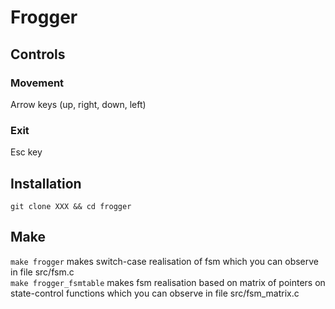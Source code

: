 # Frogger
## Controls
### Movement
Arrow keys (up, right, down, left)
### Exit
Esc key
## Installation
```git clone XXX && cd frogger```
## Make
```make frogger``` makes switch-case realisation of fsm which you can observe in file src/fsm.c \
```make frogger_fsmtable``` makes fsm realisation based on matrix of pointers on state-control functions which you can observe in file src/fsm_matrix.c